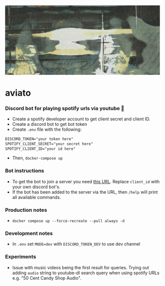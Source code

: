 ![cover photo](cover_photo.png)

# aviato

### Discord bot for playing spotify urls via youtube 🤘

- Create a spotify developer account to get client secret and client ID.
- Create a discord bot to get bot token
- Create `.env` file with the following:

```
DISCORD_TOKEN="your token here"
SPOTIFY_CLIENT_SECRET="your secret here"
SPOTIFY_CLIENT_ID="your id here"
```

- Then, `docker-compose up`

### Bot instructions

- To get the bot to join a server you need [this URL](https://discord.com/oauth2/authorize?client_id=1206957246743973979&permissions=36700160&scope=bot). Replace `client_id` with your own discord bot's.
- If the bot has been added to the server via the URL, then `/help` will print all available commands.

### Production notes

- `docker compose up --force-recreate --pull always -d`

### Development notes

- In `.env` set `MODE=dev` with `DISCORD_TOKEN_DEV` to use dev channel

### Experiments

- Issue with music videos being the first result for queries. Trying out adding `audio` string to youtube-dl search query when using spotify URLs e.g. "50 Cent Candy Shop Audio".
